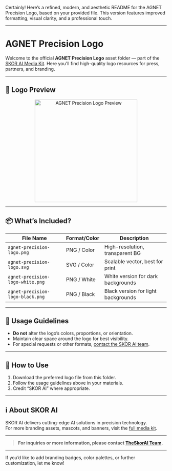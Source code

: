 Certainly! Here’s a refined, modern, and aesthetic README for the AGNET Precision Logo, based on your provided file. This version features improved formatting, visual clarity, and a professional touch.

---

# AGNET Precision Logo

Welcome to the official **AGNET Precision Logo** asset folder — part of the [SKOR AI Media Kit](https://github.com/TheSkorAI/SKOR-AI). Here you'll find high-quality logo resources for press, partners, and branding.

---

## 🌟 Logo Preview

<p align="center">
  <img src="agnet-precision-logo.png" alt="AGNET Precision Logo Preview" width="320"/>
</p>

---

## 📦 What’s Included?

| File Name                       | Format/Color    | Description                         |
|---------------------------------|-----------------|-------------------------------------|
| `agnet-precision-logo.png`      | PNG / Color     | High-resolution, transparent BG      |
| `agnet-precision-logo.svg`      | SVG / Color     | Scalable vector, best for print      |
| `agnet-precision-logo-white.png`| PNG / White     | White version for dark backgrounds   |
| `agnet-precision-logo-black.png`| PNG / Black     | Black version for light backgrounds  |

---

## 📝 Usage Guidelines

- **Do not** alter the logo’s colors, proportions, or orientation.
- Maintain clear space around the logo for best visibility.
- For special requests or other formats, [contact the SKOR AI team](mailto:info@skor.ai).

---

## 🚀 How to Use

1. Download the preferred logo file from this folder.
2. Follow the usage guidelines above in your materials.
3. Credit “SKOR AI” where appropriate.

---

## ℹ️ About SKOR AI

SKOR AI delivers cutting-edge AI solutions in precision technology.  
For more branding assets, mascots, and banners, visit the [full media kit](https://github.com/TheSkorAI/SKOR-AI).

---

> **For inquiries or more information, please contact [TheSkorAI Team](mailto:info@skor.ai).**

---

If you’d like to add branding badges, color palettes, or further customization, let me know!
